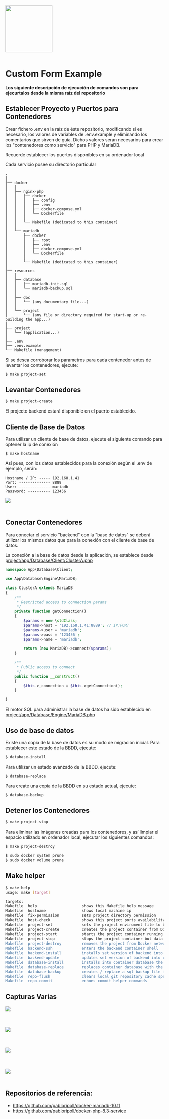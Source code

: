 <div style="width:100%;float:left;clear:both;margin-bottom:50px;">
    <a href="https://github.com/pabloripoll?tab=repositories">
        <img style="width:150px;float:left;" src="https://pabloripoll.com/files/logo-light-100x300.png"/>
    </a>
</div>

# Custom Form Example

**Los siguiente descripción de ejecución de comandos son para ejecurtalos desde la misma raíz del repositorio**

## Establecer Proyecto y Puertos para Contenedores

Crear fichero .env en la raíz de éste repositorio, modificando si es necesario, los valores de variables de .env.example y eliminando los comentarios que sirven de guía. Dichos valores serán necesarios para crear los "contenedores como servicio" para PHP y MariaDB.

Recuerde establecer los puertos disponibles en su ordenador local


Cada servicio posee su directorio particular
```
.
│
├── docker
│   │
│   ├── nginx-php
│   │   ├── docker
│   │   │   ├── config
│   │   │   ├── .env
│   │   │   ├── docker-compose.yml
│   │   │   └── Dockerfile
│   │   │
│   │   └── Makefile (dedicated to this container)
│   │
│   └── mariadb
│       ├── docker
│       │   ├── root
│       │   ├── .env
│       │   ├── docker-compose.yml
│       │   └── Dockerfile
│       │
│       └── Makefile (dedicated to this container)
│
├── resources
│   │
│   ├── database
│   │   ├── mariadb-init.sql
│   │   └── mariadb-backup.sql
│   │
│   ├── doc
│   │   └── (any documentary file...)
│   │
│   └── project
│       └── (any file or directory required for start-up or re-building the app...)
│
├── project
│   └── (application...)
│
├── .env
├── .env.example
└── Makefile (management)
```

Si se desea corroborar los parametros para cada contenedor antes de levantar los contenedores, ejecute:
```bash
$ make project-set
```

## Levantar Contenedores

```bash
$ make project-create
```

El projecto backend estará disponible en el puerto establecido.

## Cliente de Base de Datos

Para utilizar un cliente de base de datos, ejecute el siguiente comando para optener la ip de conexión

```bash
$ make hostname
```

Así pues, con los datos establecidos para la conexión  según el .env de ejemplo, serán:

```
Hostname / IP: ----- 192.168.1.41
Port: -------------- 8889
User: -------------- mariadb
Password: ---------- 123456
```

<div style="width:100%;float:left;clear:both;margin-bottom:50px;">
    <img style="float:left;" src="resources/project/cap-heidi-conn.png"/>
</div>

## Conectar Contenedores

Para conectar el servicio "backend" con la "base de datos" se deberá utilizar los mismos datos que para la conexión con el cliente de base de datos.

La conexión a la base de datos desde la aplicación, se establece desde [project/app/Database/Client/ClusterA.php](project/app/Database/Client/ClusterA.php)

```php
namespace App\Database\Client;

use App\Database\Engine\MariaDB;

class ClusterA extends MariaDB
{
    /**
     * Restricted access to connection params
     */
	private function getConnection()
	{
        $params = new \stdClass;
        $params->host = '192.168.1.41:8889'; // IP:PORT
        $params->user = 'mariadb';
        $params->pass = '123456';
        $params->name = 'mariadb';

        return (new MariaDB)->connect($params);
	}

    /**
     * Public access to connect
     */
    public function __construct()
	{
        $this->_connection = $this->getConnection();
	}

}
```

El motor SQL para administrar la base de datos ha sido establecido en [project/app/Database/Engine/MariaDB.php](project/app/Database/Engine/MariaDB.php)

## Uso de base de datos

Existe una copia de la base de datos es su modo de migración inicial. Para establecer este estado de la BBDD, ejecute:

```bash
$ database-install
```

Para utilizar un estado avanzado de la BBDD, ejecute:

```bash
$ database-replace
```

Para create una copia de la BBDD en su estado actual, ejecute:

```bash
$ database-backup
```

## Detener los Contenedores

```bash
$ make project-stop
```

Para eliminar las imágenes creadas para los contenedores, y así limpiar el espacio utilizado en ordenador local, ejecutar los siguientes comandos:

```bash
$ make project-destroy
```

```bash
$ sudo docker system prune
$ sudo docker volume prune
```

## Make helper

```bash
$ make help
usage: make [target]

targets:
Makefile  help                    shows this Makefile help message
Makefile  hostname                shows local machine ip
Makefile  fix-permission          sets project directory permission
Makefile  host-check              shows this project ports availability on local machine
Makefile  project-set             sets the project enviroment file to build the container
Makefile  project-create          creates the project container from Docker image
Makefile  project-start           starts the project container running
Makefile  project-stop            stops the project container but data won't be destroyed
Makefile  project-destroy         removes the project from Docker network destroying its data and Docker image
Makefile  backend-ssh             enters the backend container shell
Makefile  backend-install         installs set version of backend into container
Makefile  backend-update          updates set version of backend into container
Makefile  database-install        installs into container database the init sql file from resources/database
Makefile  database-replace        replaces container database with the latest sql backup file from resources/database
Makefile  database-backup         creates / replace a sql backup file from container database in resources/database
Makefile  repo-flush              clears local git repository cache specially to update .gitignore
Makefile  repo-commit             echoes commit helper commands
```

## Capturas Varias

<div style="width:100%;float:left;clear:both;margin-bottom:50px;">
    <img style="float:left;" src="resources/project/cap-form-danger.png"/>
</div>

<div style="width:100%;float:left;clear:both;margin-bottom:50px;">
    <img style="float:left;" src="resources/project/cap-form-success.png"/>
</div>

<div style="width:100%;float:left;clear:both;margin-bottom:50px;">
    <img style="float:left;" src="resources/project/cap-list.png"/>
</div>

<div style="width:100%;float:left;clear:both;margin-bottom:50px;">
    <img style="float:left;" src="resources/project/cap-heidi-data.png"/>
</div>


## Repositorios de referencia:

- https://github.com/pabloripoll/docker-mariadb-10.11
- https://github.com/pabloripoll/docker-php-8.3-service